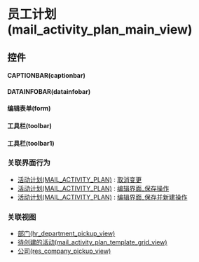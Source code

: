 # 员工计划(mail_activity_plan_main_view)  <!-- {docsify-ignore-all} -->



## 控件
#### CAPTIONBAR(captionbar)
#### DATAINFOBAR(datainfobar)
#### 编辑表单(form)
#### 工具栏(toolbar)
#### 工具栏(toolbar1)


### 关联界面行为
  * [活动计划(MAIL_ACTIVITY_PLAN)](module/mail/mail_activity_plan) : [取消变更](module/mail/mail_activity_plan#界面行为)
  * [活动计划(MAIL_ACTIVITY_PLAN)](module/mail/mail_activity_plan) : [编辑界面_保存操作](module/mail/mail_activity_plan#界面行为)
  * [活动计划(MAIL_ACTIVITY_PLAN)](module/mail/mail_activity_plan) : [编辑界面_保存并新建操作](module/mail/mail_activity_plan#界面行为)

### 关联视图
  * [部门(hr_department_pickup_view)](app/view/hr_department_pickup_view)
  * [待创建的活动(mail_activity_plan_template_grid_view)](app/view/mail_activity_plan_template_grid_view)
  * [公司(res_company_pickup_view)](app/view/res_company_pickup_view)

<script>
 const { createApp } = Vue
  createApp({
    data() {
      return {

      }
    }
  }).use(ElementPlus).mount('#app')
</script>
